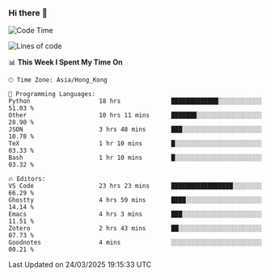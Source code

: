 ### Hi there 👋

<!--
**nicehiro/nicehiro** is a ✨ _special_ ✨ repository because its `README.md` (this file) appears on your GitHub profile.

Here are some ideas to get you started:

- 🔭 I’m currently working on ...
- 🌱 I’m currently learning ...
- 👯 I’m looking to collaborate on ...
- 🤔 I’m looking for help with ...
- 💬 Ask me about ...
- 📫 How to reach me: ...
- 😄 Pronouns: ...
- ⚡ Fun fact: ...
-->

<!--START_SECTION:waka-->
![Code Time](http://img.shields.io/badge/Code%20Time-402%20hrs%2028%20mins-blue)

![Lines of code](https://img.shields.io/badge/From%20Hello%20World%20I%27ve%20Written-1.6%20million%20lines%20of%20code-blue)

📊 **This Week I Spent My Time On** 

```text
🕑︎ Time Zone: Asia/Hong_Kong

💬 Programming Languages: 
Python                   18 hrs              █████████████░░░░░░░░░░░░   51.03 % 
Other                    10 hrs 11 mins      ███████░░░░░░░░░░░░░░░░░░   28.90 % 
JSON                     3 hrs 48 mins       ███░░░░░░░░░░░░░░░░░░░░░░   10.78 % 
TeX                      1 hr 10 mins        █░░░░░░░░░░░░░░░░░░░░░░░░   03.33 % 
Bash                     1 hr 10 mins        █░░░░░░░░░░░░░░░░░░░░░░░░   03.32 % 

🔥 Editors: 
VS Code                  23 hrs 23 mins      █████████████████░░░░░░░░   66.29 % 
Ghostty                  4 hrs 59 mins       ████░░░░░░░░░░░░░░░░░░░░░   14.14 % 
Emacs                    4 hrs 3 mins        ███░░░░░░░░░░░░░░░░░░░░░░   11.51 % 
Zotero                   2 hrs 43 mins       ██░░░░░░░░░░░░░░░░░░░░░░░   07.73 % 
Goodnotes                4 mins              ░░░░░░░░░░░░░░░░░░░░░░░░░   00.21 % 
```


 Last Updated on 24/03/2025 19:15:33 UTC
<!--END_SECTION:waka-->
